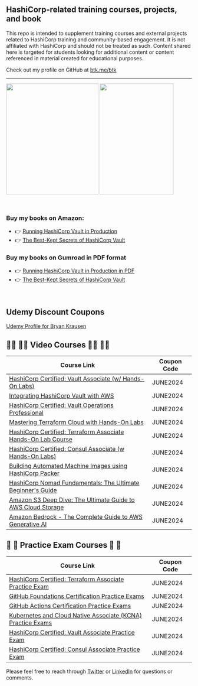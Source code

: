 ## HashiCorp-related training courses, projects, and book

This repo is intended to supplement training courses and external projects related to HashiCorp training and community-based engagement. It is not affiliated with HashiCorp and should not be treated as such. Content shared here is targeted for students looking for additional content or content referenced in material created for educational purposes.

Check out my profile on GitHub at [btk.me/btk](btk.me/btk)

*********************************************************************************

<a href="https://amzn.to/2UeUjAI"> <img align="center" alt="" src="https://images-na.ssl-images-amazon.com/images/I/41SXDY4t6-L._SX404_BO1,204,203,200_.jpg" width="250" height="300" /></a>
<a href="https://amzn.to/3HAw4pF"> <img align="center" alt="" src="https://m.media-amazon.com/images/I/41MY0+EHAbL._SX331_BO1,204,203,200_.jpg" width="200" height="300" /></a>

<br>

### **Buy my books on Amazon:**
- 👉 [Running HashiCorp Vault in Production](https://amzn.to/2UeUjAI)
- 👉 [The Best-Kept Secrets of HashiCorp Vault](https://amzn.to/3HAw4pF)

### **Buy my books on Gumroad in PDF format**
- 👉 [Running HashiCorp Vault in Production in PDF](https://gum.co/vaultbook/)
- 👉 [The Best-Kept Secrets of HashiCorp Vault](https://btkrausen.gumroad.com/l/secretsofvault)
<br>

## **Udemy Discount Coupons**

[Udemy Profile for Bryan Krausen](https://www.udemy.com/user/bryan-krausen/ "Udemy Profile")

## 🧑‍💻 🧑‍💻 Video Courses 🧑‍💻 🧑‍💻

| Course Link | Coupon Code |
| ----------- | ----------- |
| [HashiCorp Certified: Vault Associate (w/ Hands-On Labs)](https://btk.me/v) | JUNE2024 |
| [Integrating HashiCorp Vault with AWS](https://btk.me/vaws) | JUNE2024 |
| [HashiCorp Certified: Vault Operations Professional](https://btk.me/vp) | JUNE2024 |
| [Mastering Terraform Cloud with Hands-On Labs](https://btk.me/tfc) | JUNE2024 |
| [HashiCorp Certified: Terraform Associate Hands-On Lab Course](https://btk.me/tfhol) | JUNE2024 |
| [HashiCorp Certified: Consul Associate (w Hands-On Labs)](https://btk.me/c) | JUNE2024 |
| [Building Automated Machine Images using HashiCorp Packer](https://btk.me/p) | JUNE2024 |
| [HashiCorp Nomad Fundamentals: The Ultimate Beginner's Guide](https://btk.me/n) | JUNE2024 |
| [Amazon S3 Deep Dive: The Ultimate Guide to AWS Cloud Storage](https://btk.me/s3) | JUNE2024 |
| [Amazon Bedrock - The Complete Guide to AWS Generative AI](https://btk.me/ab) | JUNE2024 |


## 📝 📝 Practice Exam Courses 📝 📝
| Course Link | Coupon Code |
| ----------- | ----------- |
| [HashiCorp Certified: Terraform Associate Practice Exam](https://btk.me/tf) | JUNE2024 |
| [GitHub Foundations Certification Practice Exams](https://btk.me/ghp) | JUNE2024 |
| [GitHub Actions Certification Practice Exams](https://btk.me/gha) | JUNE2024 |
| [Kubernetes and Cloud Native Associate (KCNA) Practice Exams](https://btk.me/kcna) | JUNE2024 |
| [HashiCorp Certified: Vault Associate Practice Exam](https://btk.me/vpe) | JUNE2024 |
| [HashiCorp Certified: Consul Associate Practice Exam](https://btk.me/cpe) | JUNE2024 |

Please feel free to reach through [Twitter](https://twitter.com/btkrausen) or [LinkedIn](https://www.linkedin.com/in/bryan-krausen-5ab8794/) for questions or comments.
